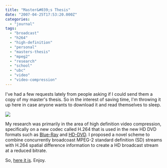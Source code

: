 ```yaml
---
title: "Master&#039;s Thesis"
date: "2007-04-25T17:53:20.000Z"
categories: 
  - "journal"
tags: 
  - "broadcast"
  - "h264"
  - "high-definition"
  - "personal"
  - "masters-thesis"
  - "mpeg2"
  - "research"
  - "school"
  - "ubc"
  - "video"
  - "video-compression"
---
```


I've had a few requests lately from people asking if I could send them a copy of my master's thesis. So in the interest of saving time, I'm throwing it up here in case anyone wants to download it and read themselves to sleep.

[![](http://farm1.static.flickr.com/48/176047501_e7f5c39b4a.jpg?v=0)](http://www.flickr.com/photos/duanestorey/176047501/)

My research was primarily in the area of high definition video compression, specifically on a new codec called H.264 that is used in the new HD DVD formats such as [Blue-Ray](http://en.wikipedia.org/wiki/Blu-ray_Disc) and [HD-DVD](http://en.wikipedia.org/wiki/HD_DVD). I proposed a novel scheme to combine concurrently broadcoast MPEG-2 standard definition (SD) streams with H.264 spatial difference information to create a HD broadcast stream at a reduced bitrate.

So, [here it is](http://www.migratorynerd.com/DuaneStorey_Thesis.pdf). Enjoy.
